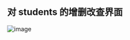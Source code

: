 ## 对 students 的增删改查界面
![image](https://github.com/user-attachments/assets/15b663e7-b293-4044-8a34-e4cdb4893cb8)

